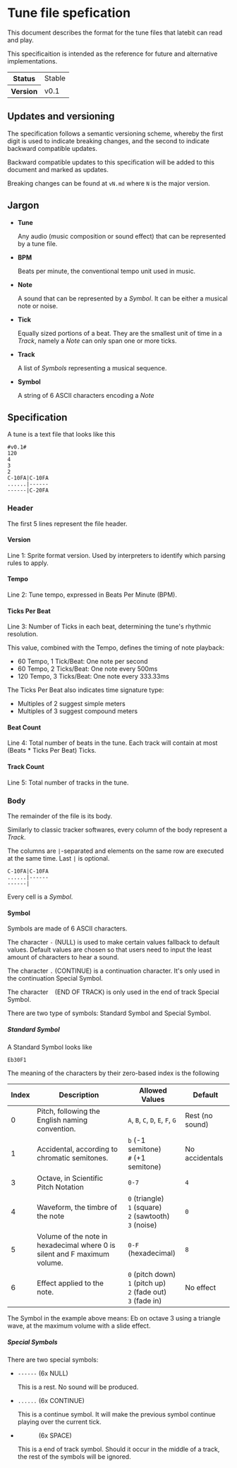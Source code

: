 # Tune file spefication

This document describes the format for the tune files that latebit can read and play.

This specificaition is intended as the reference for future and alternative implementations.

<table>
  <tr>
    <th>Status</th><td>Stable</td>
  </tr>
  <tr>
    <th>Version</th><td>v0.1</td>
  </tr>
</table>

## Updates and versioning

The specification follows a semantic versioning scheme, whereby the first digit is used to 
indicate breaking changes, and the second to indicate backward compatible updates.

Backward compatible updates to this specification will be added to this document and marked 
as updates.

Breaking changes can be found at `vN.md` where `N` is the major version.

## Jargon
* **Tune** 
  
  Any audio (music composition or sound effect) that can be represented by a tune file.

* **BPM**
  
  Beats per minute, the conventional tempo unit used in music.

* **Note**

  A sound that can be represented by a _Symbol_. It can be either a musical note or noise.

* **Tick**

  Equally sized portions of a beat. They are the smallest unit of time in a _Track_, 
  namely a _Note_ can only span one or more ticks.

* **Track**

  A list of _Symbols_ representing a musical sequence.

* **Symbol**

  A string of 6 ASCII characters encoding a _Note_


## Specification
A tune is a text file that looks like this

```
#v0.1#
120
4
3
2
C-10FA|C-10FA
......|------
------|C-20FA
```

### Header
The first 5 lines represent the file header.

#### Version
Line 1: Sprite format version. Used by interpreters to identify which parsing rules to apply.

#### Tempo
Line 2: Tune tempo, expressed in Beats Per Minute (BPM).

#### Ticks Per Beat
Line 3: Number of Ticks in each beat, determining the tune's rhythmic resolution.

This value, combined with the Tempo, defines the timing of note playback:
* 60 Tempo, 1 Tick/Beat: One note per second
* 60 Tempo, 2 Ticks/Beat: One note every 500ms
* 120 Tempo, 3 Ticks/Beat: One note every 333.33ms

The Ticks Per Beat also indicates time signature type:
* Multiples of 2 suggest simple meters
* Multiples of 3 suggest compound meters

#### Beat Count
Line 4: Total number of beats in the tune. Each track will contain at most (Beats * Ticks Per Beat) Ticks.

#### Track Count
Line 5: Total number of tracks in the tune.

### Body

The remainder of the file is its body.

Similarly to classic tracker softwares, every column of the body represent a _Track_.

The columns are `|`-separated and elements on the same row are executed at the
same time. Last `|` is optional. 

```
C-10FA|C-10FA
......|------
------|
```

Every cell is a _Symbol_.

#### Symbol

Symbols are made of 6 ASCII characters. 

The character `-` (NULL) is used to make certain values fallback to default values. Default values 
are chosen so that users need to input the least amount of characters to hear a sound.

The character `.` (CONTINUE) is a continuation character. It's only used in the continuation Special Symbol.

The character ` ` (END OF TRACK) is only used in the end of track Special Symbol.

There are two type of symbols: Standard Symbol and Special Symbol.

##### Standard Symbol

A Standard Symbol looks like

```
Eb30F1
```

The meaning of the characters by their zero-based index is the following

| Index 	| Description                                                               	| Allowed Values                                               	    | Default         	|
|-------	|---------------------------------------------------------------------------	|-----------------------------------------------------------------	|-----------------	|
| 0     	| Pitch, following the English naming convention.                           	| `A`, `B`, `C`, `D`, `E`, `F`, `G`                            	    | Rest (no sound) 	|
| 1     	| Accidental, according to chromatic semitones.                             	| `b` (-1 semitone)<br>`#` (+1 semitone)                         	  | No accidentals  	|
| 3     	| Octave, in Scientific Pitch Notation                                      	| `0-7`                                                          	  | `4`               |
| 4     	| Waveform, the timbre of the note                                          	| `0` (triangle)<br>`1` (square)<br>`2` (sawtooth)<br>`3` (noise) 	| `0`    	          |
| 5     	| Volume of the note in hexadecimal where 0 is silent and F maximum volume. 	| `0-F` (hexadecimal)                                            	  | `8`               |
| 6     	| Effect applied to the note.                                               	| `0` (pitch down)<br>`1` (pitch up)<br>`2` (fade out)<br>`3` (fade in) | No effect     |

The Symbol in the example above means: Eb on octave 3 using a triangle wave, at the maximum volume with a slide effect.

##### Special Symbols

There are two special symbols:

* `------` (6x NULL)
  
  This is a rest. No sound will be produced.

* `......` (6x CONTINUE)

  This is a continue symbol. It will make the previous symbol continue playing over the current tick.

* `      ` (6x SPACE)

  This is a end of track symbol. Should it occur in the middle of a track, the rest of the symbols will be ignored.
